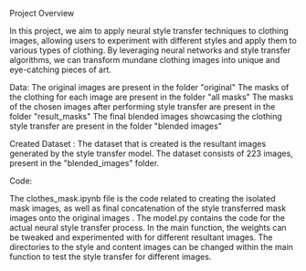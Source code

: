 Project Overview

In this project, we aim to apply neural style transfer techniques to clothing images, allowing users to experiment with different styles and apply them to various types of clothing. 
By leveraging neural networks and style transfer algorithms, we can transform mundane clothing images into unique and eye-catching pieces of art. 

Data: 
The original images are present in the folder "original"
The masks of the clothing for each image are present in the folder "all masks"
The masks of the chosen images after performing style transfer are present in the folder "result_masks"
The final blended images showcasing the clothing style transfer are present in the folder "blended images"   

Created Dataset : 
The dataset that is created is the resultant images generated by the style transfer model. The dataset consists of 223 images, present in the "blended_images" folder. 

Code: 

The clothes_mask.ipynb file is the code related to creating the isolated mask images, as well as final concatenation of the style transferred mask images onto the original images . 
The model.py contains the code for the actual neural style transfer process. 
In the main function, the weights can be tweaked and experimented with for different resultant images. 
The directories to the style and content images can be changed within the main function to test the style transfer for different images. 
